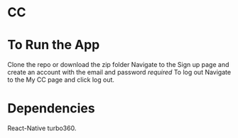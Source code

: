 # CC

# To Run the App 

Clone the repo or download the zip folder
Navigate to the Sign up page and create an account with the email and password *required*
To log out Navigate to the My CC page and click log out. 

# Dependencies 

React-Native
turbo360. 
